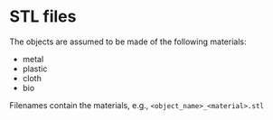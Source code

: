 # STL files
The objects are assumed to be made of the following materials:
- metal
- plastic
- cloth
- bio

Filenames contain the materials, e.g., `<object_name>_<material>.stl`
